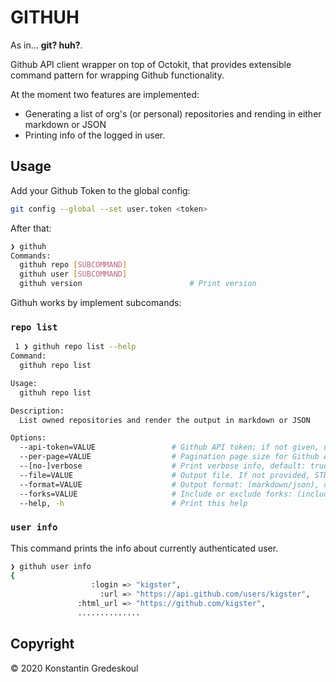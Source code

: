 # GITHUH

As in... **git? huh?**.

Github API client wrapper on top of Octokit, that provides extensible command pattern for wrapping Github functionality.

At the moment two features are implemented:

 * Generating a list of org's (or personal) repositories and rending in either markdown or JSON
 * Printing info of the logged in user.

## Usage

Add your Github Token to the global config:

```bash
git config --global --set user.token <token>
```

After that:

```bash
❯ githuh
Commands:
  githuh repo [SUBCOMMAND]
  githuh user [SUBCOMMAND]
  githuh version                        # Print version
```

Githuh works by implement subcomands:

### `repo list`

```bash
 1 ❯ githuh repo list --help
Command:
  githuh repo list

Usage:
  githuh repo list

Description:
  List owned repositories and render the output in markdown or JSON

Options:
  --api-token=VALUE               	# Github API token; if not given, user.token is read from ~/.gitconfig
  --per-page=VALUE                	# Pagination page size for Github API, default: 50
  --[no-]verbose                  	# Print verbose info, default: true
  --file=VALUE                    	# Output file. If not provided, STDERR is used.
  --format=VALUE                  	# Output format: (markdown/json), default: "markdown"
  --forks=VALUE                   	# Include or exclude forks: (include/only/exclude), default: "include"
  --help, -h                      	# Print this help
```

### `user info`

This command prints the info about currently authenticated user.

```bash
❯ githuh user info
{
                  :login => "kigster",
                    :url => "https://api.github.com/users/kigster",
               :html_url => "https://github.com/kigster",
               ..............

```

## Copyright

© 2020 Konstantin Gredeskoul
